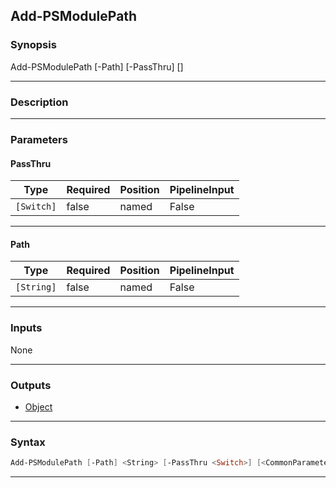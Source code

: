 Add-PSModulePath
----------------
### Synopsis
Add-PSModulePath [-Path] <string> [-PassThru] [<CommonParameters>]

---
### Description



---
### Parameters
#### **PassThru**





|Type      |Required|Position|PipelineInput|
|----------|--------|--------|-------------|
|`[Switch]`|false   |named   |False        |



---
#### **Path**





|Type      |Required|Position|PipelineInput|
|----------|--------|--------|-------------|
|`[String]`|false   |named   |False        |



---
### Inputs
None

---
### Outputs
* [Object](https://learn.microsoft.com/en-us/dotnet/api/System.Object)




---
### Syntax
```PowerShell
Add-PSModulePath [-Path] <String> [-PassThru <Switch>] [<CommonParameters>]
```
---
